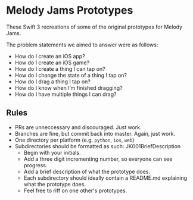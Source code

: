 Melody Jams Prototypes
===================
These Swift 3 recreations of some of the original prototypes for Melody Jams.

The problem statements we aimed to answer were as follows:

- How do I create an iOS app?
- How do I create an iOS game?
- How do I create a thing I can tap on?
- How do I change the state of a thing I tap on?
- How do I drag a thing I tap on?
- How do I know when I’m finished dragging?
- How do I have multiple things I can drag?

Rules
-------------------
- PRs are unneccessary and discouraged. Just work.
- Branches are fine, but commit back into master. Again, just work.
- One directory per platform (e.g. `python`, `ios`, `web`)
- Subdirectories should be formatted as such: JK001BriefDescription
	- Begin with your initials.
	- Add a three digit incrementing number, so everyone can see progress.
	- Add a brief description of what the prototype does.
	- Each subdirectory should ideally contain a README.md explaining what the prototype does.
	- Feel free to riff on one other's prototypes.